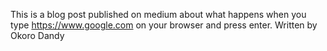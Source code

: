 This is a blog post published on medium about what happens when you type https://www.google.com on your browser and press enter.
Written by Okoro Dandy
